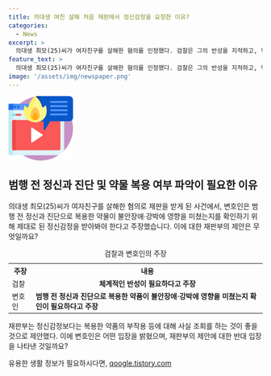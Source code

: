```yaml
---
title: 의대생 여친 살해 처음 재판에서 정신감정을 요청한 이유?
categories:
  - News
excerpt: >
  의대생 최모(25)씨가 여자친구를 살해한 혐의를 인정했다. 검찰은 그의 반성을 지적하고, 약물 부작용 등의 사실 조회를 제안했고, 재판부도 동의했다. 양형 증인으로 피해자 부친과 최씨의 모친이 채택됐다. 최씨는 피해자와 결별 등 문제로 다퉜고 범행을 결심한 것으로 추정된다. 최씨의 변호인은 정신검사를 요청했으며, 검찰은 반대 입장이다.
feature_text: >
  의대생 최모(25)씨가 여자친구를 살해한 혐의를 인정했다. 검찰은 그의 반성을 지적하고, 약물 부작용 등의 사실 조회를 제안했고, 재판부도 동의했다. 양형 증인으로 피해자 부친과 최씨의 모친이 채택됐다. 최씨는 피해자와 결별 등 문제로 다퉜고 범행을 결심한 것으로 추정된다. 최씨의 변호인은 정신검사를 요청했으며, 검찰은 반대 입장이다.
image: '/assets/img/newspaper.png'
---
```


<p><img src="/assets/img/news.png" alt="rentncar 속보" /></p>

<h2 data-ke-size="size26">범행 전 정신과 진단 및 약물 복용 여부 파악이 필요한 이유</h2>

<p data-ke-size="size16">의대생 최모(25)씨가 여자친구를 살해한 혐의로 재판을 받게 된 사건에서, 변호인은 범행 전 정신과 진단으로 복용한 약물이 불안장애·강박에 영향을 미쳤는지를 확인하기 위해 제대로 된 정신감정을 받아봐야 한다고 주장했습니다. 이에 대한 재판부의 제안은 무엇일까요?</p>

<table>
  <caption>검찰과 변호인의 주장</caption>
  <tr>
    <th>주장</th>
    <th>내용</th>
  </tr>
  <tr>
    <td>검찰</td>
    <td style="text-align: center; height: 17px;"><b>체계적인 반성이 필요하다고 주장</b></td>
  </tr>
  <tr>
    <td rowspan="2">변호인</td>
    <td><b>범행 전 정신과 진단으로 복용한 약품이 불안장애·강박에 영향을 미쳤는지 확인이 필요하다고 주장</b></td>
  </tr>
</table>

<p data-ke-size="size16">재판부는 정신감정보다는 복용한 약품의 부작용 등에 대해 사실 조회를 하는 것이 좋을 것으로 제안했다. 이에 변호인은 어떤 입장을 밝혔으며, 재판부의 제안에 대한 반대 입장을 나타낸 것일까요?</p>
유용한 생활 정보가 필요하시다면, <a href="https://qoogle.tistory.com" rel="dofollow">qoogle.tistory.com</a>


